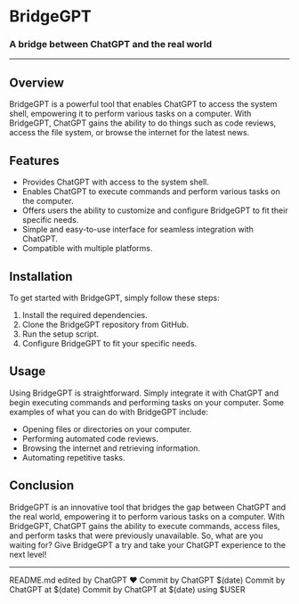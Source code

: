 # BridgeGPT
### A bridge between ChatGPT and the real world

---

## Overview

BridgeGPT is a powerful tool that enables ChatGPT to access the system shell, empowering it to perform various tasks on a computer. With BridgeGPT, ChatGPT gains the ability to do things such as code reviews, access the file system, or browse the internet for the latest news.

## Features

- Provides ChatGPT with access to the system shell.
- Enables ChatGPT to execute commands and perform various tasks on the computer.
- Offers users the ability to customize and configure BridgeGPT to fit their specific needs.
- Simple and easy-to-use interface for seamless integration with ChatGPT.
- Compatible with multiple platforms.

## Installation

To get started with BridgeGPT, simply follow these steps:

1. Install the required dependencies.
2. Clone the BridgeGPT repository from GitHub.
3. Run the setup script.
4. Configure BridgeGPT to fit your specific needs.

## Usage

Using BridgeGPT is straightforward. Simply integrate it with ChatGPT and begin executing commands and performing tasks on your computer. Some examples of what you can do with BridgeGPT include:

- Opening files or directories on your computer.
- Performing automated code reviews.
- Browsing the internet and retrieving information.
- Automating repetitive tasks.

## Conclusion

BridgeGPT is an innovative tool that bridges the gap between ChatGPT and the real world, empowering it to perform various tasks on a computer. With BridgeGPT, ChatGPT gains the ability to execute commands, access files, and perform tasks that were previously unavailable. So, what are you waiting for? Give BridgeGPT a try and take your ChatGPT experience to the next level!

---

README.md edited by ChatGPT ❤️
Commit by ChatGPT $(date)
Commit by ChatGPT at $(date)
Commit by ChatGPT at $(date) using $USER
